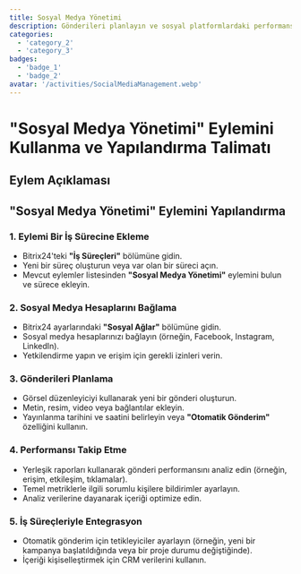 ```yaml
---
title: Sosyal Medya Yönetimi
description: Gönderileri planlayın ve sosyal platformlardaki performansı takip edin.
categories: 
  - 'category_2'
  - 'category_3'
badges: 
  - 'badge_1'
  - 'badge_2'
avatar: '/activities/SocialMediaManagement.webp'
---
```


# "Sosyal Medya Yönetimi" Eylemini Kullanma ve Yapılandırma Talimatı

## Eylem Açıklaması

## **"Sosyal Medya Yönetimi" Eylemini Yapılandırma**

### 1. Eylemi Bir İş Sürecine Ekleme
- Bitrix24'teki **"İş Süreçleri"** bölümüne gidin.
- Yeni bir süreç oluşturun veya var olan bir süreci açın.
- Mevcut eylemler listesinden **"Sosyal Medya Yönetimi"** eylemini bulun ve sürece ekleyin.

### 2. Sosyal Medya Hesaplarını Bağlama
- Bitrix24 ayarlarındaki **"Sosyal Ağlar"** bölümüne gidin.
- Sosyal medya hesaplarınızı bağlayın (örneğin, Facebook, Instagram, LinkedIn).
- Yetkilendirme yapın ve erişim için gerekli izinleri verin.

### 3. Gönderileri Planlama
- Görsel düzenleyiciyi kullanarak yeni bir gönderi oluşturun.
- Metin, resim, video veya bağlantılar ekleyin.
- Yayınlanma tarihini ve saatini belirleyin veya **"Otomatik Gönderim"** özelliğini kullanın.

### 4. Performansı Takip Etme
- Yerleşik raporları kullanarak gönderi performansını analiz edin (örneğin, erişim, etkileşim, tıklamalar).
- Temel metriklerle ilgili sorumlu kişilere bildirimler ayarlayın.
- Analiz verilerine dayanarak içeriği optimize edin.

### 5. İş Süreçleriyle Entegrasyon
- Otomatik gönderim için tetikleyiciler ayarlayın (örneğin, yeni bir kampanya başlatıldığında veya bir proje durumu değiştiğinde).
- İçeriği kişiselleştirmek için CRM verilerini kullanın.